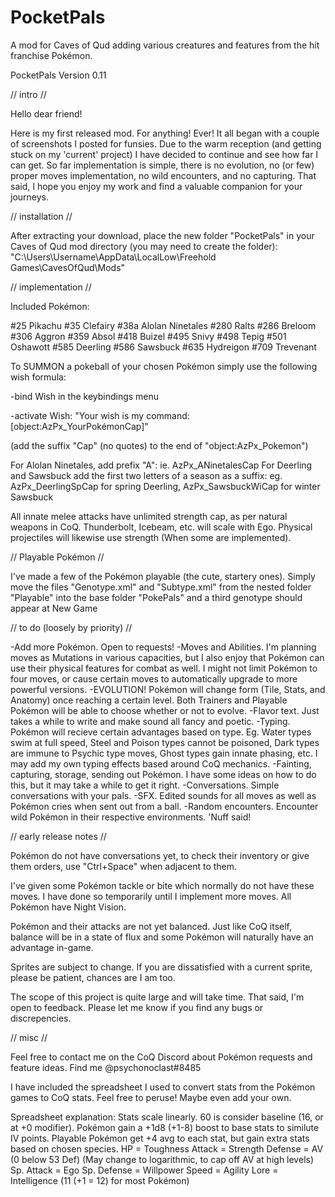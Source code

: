 # PocketPals
A mod for Caves of Qud adding various creatures and features from the hit franchise Pokémon.

PocketPals Version 0.11

// intro //

Hello dear friend!

Here is my first released mod. For anything! Ever!
It all began with a couple of screenshots I posted for funsies. Due to the warm reception (and getting stuck on my 'current' project) I have decided to continue and see how far I can get.
So far implementation is simple, there is no evolution, no (or few) proper moves implementation, no wild encounters, and no capturing.
That said, I hope you enjoy my work and find a valuable companion for your journeys.

// installation //

After extracting your download, place the new folder "PocketPals" in your Caves of Qud mod directory (you may need to create the folder):
"C:\Users\Username\AppData\LocalLow\Freehold Games\CavesOfQud\Mods\"


// implementation //

Included Pokémon:

#25 Pikachu
#35 Clefairy
#38a Alolan Ninetales
#280 Ralts
#286 Breloom
#306 Aggron
#359 Absol
#418 Buizel
#495 Snivy
#498 Tepig
#501 Oshawott
#585 Deerling
#586 Sawsbuck
#635 Hydreigon
#709 Trevenant

To SUMMON a pokeball of your chosen Pokémon simply use the following wish formula:

-bind Wish in the keybindings menu

-activate Wish:
"Your wish is my command:
[object:AzPx_YourPokémonCap]"

(add the suffix "Cap" (no quotes) to the end of "object:AzPx_Pokemon")

For Alolan Ninetales, add prefix "A": ie. AzPx_ANinetalesCap
For Deerling and Sawsbuck add the first two letters of a season as a suffix: eg. AzPx_DeerlingSpCap for spring Deerling, AzPx_SawsbuckWiCap for winter Sawsbuck

All innate melee attacks have unlimited strength cap, as per natural weapons in CoQ. Thunderbolt, Icebeam, etc. will scale with Ego. Physical projectiles will likewise use strength (When some are implemented).

// Playable Pokémon //

I've made a few of the Pokémon playable (the cute, startery ones).
Simply move the files "Genotype.xml" and "Subtype.xml" from the nested folder "Playable" into the base folder "PokePals" and a third genotype should appear at New Game

// to do (loosely by priority) //

-Add more Pokémon. Open to requests!
-Moves and Abilities. I'm planning moves as Mutations in various capacities, but I also enjoy that Pokémon can use their physical features for combat as well. I might not limit Pokémon to four moves, or cause certain moves to automatically upgrade to more powerful versions.
-EVOLUTION! Pokémon will change form (Tile, Stats, and Anatomy) once reaching a certain level. Both Trainers and Playable Pokémon will be able to choose whether or not to evolve.
-Flavor text. Just takes a while to write and make sound all fancy and poetic.
-Typing. Pokémon will recieve certain advantages based on type. Eg. Water types swim at full speed, Steel and Poison types cannot be poisoned, Dark types are immune to Psychic type moves, Ghost types gain innate phasing, etc. I may add my own typing effects based around CoQ mechanics.
-Fainting, capturing, storage, sending out Pokémon. I have some ideas on how to do this, but it may take a while to get it right.
-Conversations. Simple conversations with your pals.
-SFX. Edited sounds for all moves as well as Pokémon cries when sent out from a ball.
-Random encounters. Encounter wild Pokémon in their respective environments. 'Nuff said!

// early release notes //

Pokémon do not have conversations yet, to check their inventory or give them orders, use "Ctrl+Space" when adjacent to them.

I've given some Pokémon tackle or bite which normally do not have these moves. I have done so temporarily until I implement more moves. All Pokémon have Night Vision.

Pokémon and their attacks are not yet balanced. Just like CoQ itself, balance will be in a state of flux and some Pokémon will naturally have an advantage in-game.

Sprites are subject to change. If you are dissatisfied with a current sprite, please be patient, chances are I am too.

The scope of this project is quite large and will take time. That said, I'm open to feedback. Please let me know if you find any bugs or discrepencies.

// misc //

Feel free to contact me on the CoQ Discord about Pokémon requests and feature ideas. Find me @psychonoclast#8485

I have included the spreadsheet I used to convert stats from the Pokémon games to CoQ stats. Feel free to peruse! Maybe even add your own.

Spreadsheet explanation:
Stats scale linearly. 60 is consider baseline (16, or at +0 modifier). Pokémon gain a +1d8 (+1-8) boost to base stats to similute IV points. Playable Pokémon get +4 avg to each stat, but gain extra stats based on chosen species.
HP = Toughness
Attack = Strength
Defense = AV (0 below 53 Def) (May change to logarithmic, to cap off AV at high levels)
Sp. Attack = Ego
Sp. Defense = Willpower
Speed = Agility
Lore = Intelligence (11 (+1 = 12) for most Pokémon)

